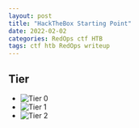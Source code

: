 ```yaml
---
layout: post
title: "HackTheBox Starting Point"
date: 2022-02-02
categories: RedOps ctf HTB
tags: ctf htb RedOps writeup
---
```

## Tier
* ![Tier 0](https://opfor-haunter.github.io/posts/HTB-SP-Tier-0/)
* ![Tier 1](https://opfor-haunter.github.io/posts/HTB-SP-Tier-1/)
* ![Tier 2](https://opfor-haunter.github.io/posts/HTB-SP-Tier-2/)
